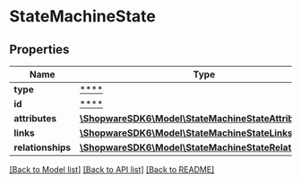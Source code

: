 # StateMachineState

## Properties
Name | Type | Description | Notes
------------ | ------------- | ------------- | -------------
**type** | [****](.md) |  | [optional] 
**id** | [****](.md) |  | [optional] 
**attributes** | [**\ShopwareSDK6\Model\StateMachineStateAttributes**](StateMachineStateAttributes.md) |  | [optional] 
**links** | [**\ShopwareSDK6\Model\StateMachineStateLinks**](StateMachineStateLinks.md) |  | [optional] 
**relationships** | [**\ShopwareSDK6\Model\StateMachineStateRelationships**](StateMachineStateRelationships.md) |  | [optional] 

[[Back to Model list]](../../README.md#documentation-for-models) [[Back to API list]](../../README.md#documentation-for-api-endpoints) [[Back to README]](../../README.md)

